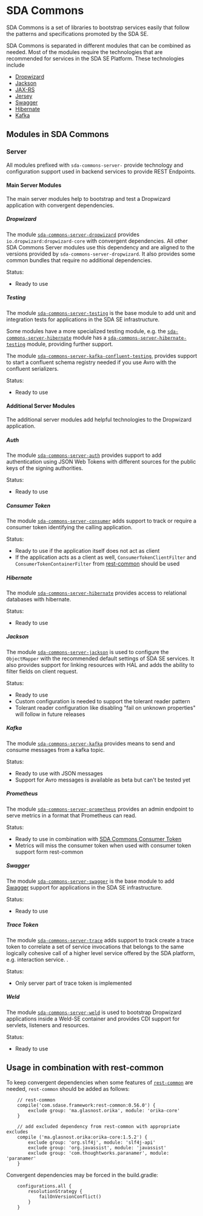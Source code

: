 # SDA Commons

SDA Commons is a set of libraries to bootstrap services easily that follow the patterns and specifications promoted by
the SDA SE.

SDA Commons is separated in different modules that can be combined as needed. Most of the modules require the 
technologies that are recommended for services in the SDA SE Platform. These technologies include

- [Dropwizard](https://www.dropwizard.io)
- [Jackson](https://github.com/FasterXML/jackson)
- [JAX-RS](https://jcp.org/en/jsr/detail?id=339) 
- [Jersey](https://jersey.github.io/)
- [Swagger](https://swagger.io/)
- [Hibernate](http://hibernate.org/)
- [Kafka](https://kafka.apache.org/)

## Modules in SDA Commons

### Server

All modules prefixed with `sda-commons-server-` provide technology and configuration support used in backend services
to provide REST Endpoints.


#### Main Server Modules

The main server modules help to bootstrap and test a Dropwizard application with convergent dependencies. 

##### Dropwizard

The module [`sda-commons-server-dropwizard`](./sda-commons-server-dropwizard/README.md) provides 
`io.dropwizard:dropwizard-core` with convergent dependencies. All other SDA Commons Server modules use this dependency
and are aligned to the versions provided by `sda-commons-server-dropwizard`. It also provides some common bundles that
require no additional dependencies.

Status:
- Ready to use

##### Testing

The module [`sda-commons-server-testing`](./sda-commons-server-testing/README.md) is the base module to add unit and 
integration tests for applications in the SDA SE infrastructure.

Some modules have a more specialized testing module, e.g. the
[`sda-commons-server-hibernate`](./sda-commons-server-hibernate/README.md) module has a 
[`sda-commons-server-hibernate-testing`](./sda-commons-server-hibernate-testing/README.md) module, providing further
support.

The module [`sda-commons-server-kafka-confluent-testing`](./sda-commons-server-kafka-confluent-testing/README.md),
provides support to start a confluent schema registry needed if you use Avro with the confluent serializers. 

Status:
- Ready to use

#### Additional Server Modules

The additional server modules add helpful technologies to the Dropwizard application. 

##### Auth

The module [`sda-commons-server-auth`](./sda-commons-server-auth/README.md) provides support to add authentication
using JSON Web Tokens with different sources for the public keys of the signing authorities.

Status:
- Ready to use

##### Consumer Token

The module [`sda-commons-server-consumer`](./sda-commons-server-consumer/README.md) adds support to track or require a 
consumer token identifying the calling application. 

Status:
- Ready to use if the application itself does not act as client
- If the application acts as a client as well, `ConsumerTokenClientFilter` and `ConsumerTokenContainerFilter` from
  [rest-common](#usage-in-combination-with-rest-common) should be used

##### Hibernate

The module [`sda-commons-server-hibernate`](./sda-commons-server-hibernate/README.md) provides access to relational
databases with hibernate.

Status:
- Ready to use

##### Jackson

The module [`sda-commons-server-jackson`](./sda-commons-server-jackson/README.md) is used to configure the 
`ObjectMapper` with the recommended default settings of SDA SE services. It also provides support for linking resources 
with HAL and adds the ability to filter fields on client request.

Status:
- Ready to use
- Custom configuration is needed to support the tolerant reader pattern
- Tolerant reader configuration like disabling "fail on unknown properties" will follow in future releases

##### Kafka

The module [`sda-commons-server-kafka`](./sda-commons-server-kafka/README.md) provides means to send and consume 
messages from a kafka topic.

Status:
- Ready to use with JSON messages
- Support for Avro messages is available as beta but can't be tested yet

##### Prometheus

The module [`sda-commons-server-prometheus`](./sda-commons-server-prometheus/README.md) provides an admin endpoint to
serve metrics in a format that Prometheus can read.

Status:
- Ready to use in combination with [SDA Commons Consumer Token](#consumer-token)
- Metrics will miss the consumer token when used with consumer token support form rest-common 

##### Swagger

The module [`sda-commons-server-swagger`](./sda-commons-server-swagger/README.md) is the base 
module to add [Swagger](https://github.com/swagger-api/swagger-core) support for applications
in the SDA SE infrastructure.

Status:
- Ready to use

##### Trace Token

The module [`sda-commons-server-trace`](./sda-commons-server-trace/README.md) adds support to track create a 
trace token to correlate  a set of service invocations that belongs to the same logically cohesive call of a higher 
level service offered by the SDA platform, e.g. interaction service. . 

Status:
- Only server part of trace token is implemented

##### Weld

The module [`sda-commons-server-weld`](./sda-commons-server-weld/README.md) is used to bootstrap Dropwizard applications 
inside a Weld-SE container and provides CDI support for servlets, listeners and resources.

Status:
- Ready to use

## Usage in combination with rest-common

To keep convergent dependencies when some features of [`rest-common`](https://github.com/SDA-SE/rest-common) are needed,
`rest-common` should be added as follows:

```
    // rest-common
    compile('com.sdase.framework:rest-common:0.56.0') {
        exclude group: 'ma.glasnost.orika', module: 'orika-core'
    }

    // add excluded dependency from rest-common with appropriate excludes
    compile ('ma.glasnost.orika:orika-core:1.5.2') {
        exclude group: 'org.slf4j', module: 'slf4j-api'
        exclude group: 'org.javassist', module: 'javassist'
        exclude group: 'com.thoughtworks.paranamer', module: 'paranamer'
    }
```

Convergent dependencies may be forced in the build.gradle:

```
    configurations.all {
        resolutionStrategy {
            failOnVersionConflict()
        }
    }
```
